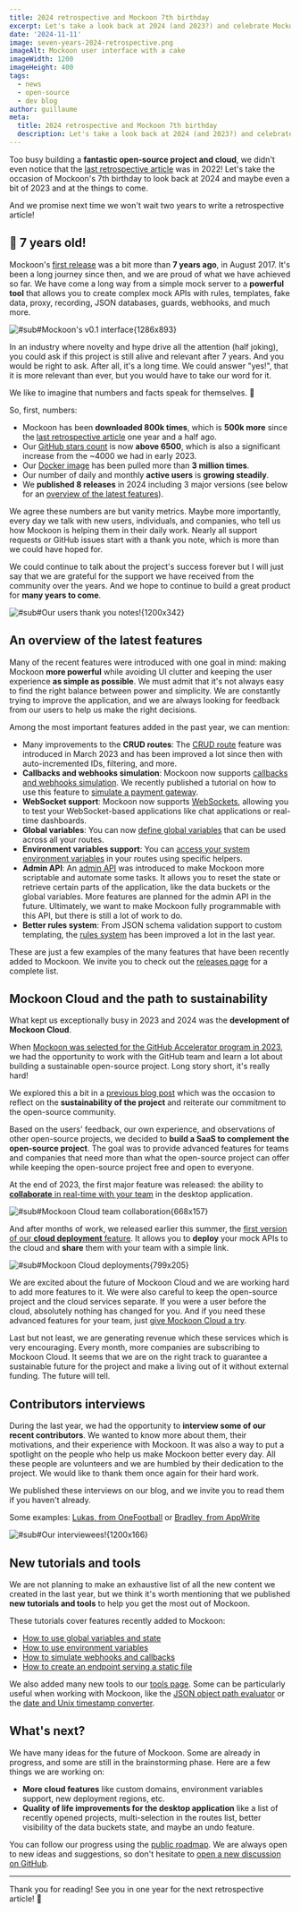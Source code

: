 ```yaml
---
title: 2024 retrospective and Mockoon 7th birthday
excerpt: Let's take a look back at 2024 (and 2023?) and celebrate Mockoon's 7th birthday!
date: '2024-11-11'
image: seven-years-2024-retrospective.png
imageAlt: Mockoon user interface with a cake
imageWidth: 1200
imageHeight: 400
tags:
  - news
  - open-source
  - dev blog
author: guillaume
meta:
  title: 2024 retrospective and Mockoon 7th birthday
  description: Let's take a look back at 2024 (and 2023?) and celebrate 7 years of Mockoon!
---
```


Too busy building a **fantastic open-source project and cloud**, we didn't even notice that the [last retrospective article](/blog/five-years-2022-retrospective/) was in 2022! Let's take the occasion of Mockoon's 7th birthday to look back at 2024 and maybe even a bit of 2023 and at the things to come.

And we promise next time we won't wait two years to write a retrospective article!

## 🎂 7 years old!

Mockoon's [first release](https://github.com/mockoon/mockoon/releases/tag/v0.1.0) was a bit more than **7 years ago**, in August 2017. It's been a long journey since then, and we are proud of what we have achieved so far. We have come a long way from a simple mock server to a **powerful tool** that allows you to create complex mock APIs with rules, templates, fake data, proxy, recording, JSON databases, guards, webhooks, and much more.

![#sub#Mockoon's v0.1 interface{1286x893}](/images/blog/seven-years-2024-retrospective/v1-interface.jpg)

In an industry where novelty and hype drive all the attention (half joking), you could ask if this project is still alive and relevant after 7 years. And you would be right to ask. After all, it's a long time. We could answer "yes!", that it is more relevant than ever, but you would have to take our word for it.

We like to imagine that numbers and facts speak for themselves. 🙂

So, first, numbers:

- Mockoon has been **downloaded 800k times**, which is **500k more** since the [last retrospective article](/blog/five-years-2022-retrospective/) one year and a half ago.
- Our [GitHub stars count](https://github.com/mockoon/mockoon/stargazers) is now **above 6500**, which is also a significant increase from the ~4000 we had in early 2023.
- Our [Docker image](https://hub.docker.com/r/mockoon/cli) has been pulled more than **3 million times**.
- Our number of daily and monthly **active users** is **growing steadily**.
- We **published 8 releases** in 2024 including 3 major versions (see below for an [overview of the latest features](#an-overview-of-the-latest-features)).

We agree these numbers are but vanity metrics. Maybe more importantly, every day we talk with new users, individuals, and companies, who tell us how Mockoon is helping them in their daily work. Nearly all support requests or GitHub issues start with a thank you note, which is more than we could have hoped for.

We could continue to talk about the project's success forever but I will just say that we are grateful for the support we have received from the community over the years. And we hope to continue to build a great product for **many years to come**.

![#sub#Our users thank you notes!{1200x342}](/images/blog/seven-years-2024-retrospective/thank-you-cloud.png)

## An overview of the latest features

Many of the recent features were introduced with one goal in mind: making Mockoon **more powerful** while avoiding UI clutter and keeping the user experience **as simple as possible**. We must admit that it's not always easy to find the right balance between power and simplicity. We are constantly trying to improve the application, and we are always looking for feedback from our users to help us make the right decisions.

Among the most important features added in the past year, we can mention:

- Many improvements to the **CRUD routes**: The [CRUD route](/docs/latest/api-endpoints/crud-routes/) feature was introduced in March 2023 and has been improved a lot since then with auto-incremented IDs, filtering, and more.
- **Callbacks and webhooks simulation**: Mockoon now supports [callbacks and webhooks simulation](/docs/latest/callbacks/overview/). We recently published a tutorial on how to use this feature to [simulate a payment gateway](/tutorials/simulate-webhooks-and-callbacks/).
- **WebSocket support**: Mockoon now supports [WebSockets](/docs/latest/api-endpoints/websockets/), allowing you to test your WebSocket-based applications like chat applications or real-time dashboards.
- **Global variables**: You can now [define global variables](/docs/latest/variables/global-variables/) that can be used across all your routes.
- **Environment variables support**: You can [access your system environment variables](/docs/latest/variables/environment-variables/) in your routes using specific helpers.
- **Admin API**: An [admin API](/docs/latest/admin-api/overview/) was introduced to make Mockoon more scriptable and automate some tasks. It allows you to reset the state or retrieve certain parts of the application, like the data buckets or the global variables. More features are planned for the admin API in the future. Ultimately, we want to make Mockoon fully programmable with this API, but there is still a lot of work to do.
- **Better rules system**: From JSON schema validation support to custom templating, the [rules system](/docs/latest/route-responses/dynamic-rules/) has been improved a lot in the last year.

These are just a few examples of the many features that have been recently added to Mockoon. We invite you to check out the [releases page](/releases/) for a complete list.

## Mockoon Cloud and the path to sustainability

What kept us exceptionally busy in 2023 and 2024 was the **development of Mockoon Cloud**.

When [Mockoon was selected for the GitHub Accelerator program in 2023](/blog/github-accelerator/), we had the opportunity to work with the GitHub team and learn a lot about building a sustainable open-source project. Long story short, it's really hard!

We explored this a bit in a [previous blog post](/blog/our-commitment-open-source-community/) which was the occasion to reflect on the **sustainability of the project** and reiterate our commitment to the open-source community.

Based on the users' feedback, our own experience, and observations of other open-source projects, we decided to **build a SaaS to complement the open-source project**. The goal was to provide advanced features for teams and companies that need more than what the open-source project can offer while keeping the open-source project free and open to everyone.

At the end of 2023, the first major feature was released: the ability to [**collaborate** in real-time with your team](/blog/data-synchronization-team-collaboration-release/) in the desktop application.

![#sub#Mockoon Cloud team collaboration{668x157}](/images/blog/seven-years-2024-retrospective/team-collaboration.png)

And after months of work, we released earlier this summer, the [first version of our **cloud deployment** feature](/blog/mock-api-cloud-deployments-release/). It allows you to **deploy** your mock APIs to the cloud and **share** them with your team with a simple link.

![#sub#Mockoon Cloud deployments{799x205}](/images/blog/seven-years-2024-retrospective/deploy-environment-management-dialog.png)

We are excited about the future of Mockoon Cloud and we are working hard to add more features to it. We were also careful to keep the open-source project and the cloud services separate. If you were a user before the cloud, absolutely nothing has changed for you. And if you need these advanced features for your team, just [give Mockoon Cloud a try](/pricing/).

Last but not least, we are generating revenue which these services which is very encouraging. Every month, more companies are subscribing to Mockoon Cloud. It seems that we are on the right track to guarantee a sustainable future for the project and make a living out of it without external funding. The future will tell.

## Contributors interviews

During the last year, we had the opportunity to **interview some of our recent contributors**. We wanted to know more about them, their motivations, and their experience with Mockoon. It was also a way to put a spotlight on the people who help us make Mockoon better every day. All these people are volunteers and we are humbled by their dedication to the project. We would like to thank them once again for their hard work.

We published these interviews on our blog, and we invite you to read them if you haven't already.

Some examples: [Lukas, from OneFootball](/blog/contributor-spotlight-lukas-spiss-onefootball/) or [Bradley, from AppWrite](/blog/contributor-spotlight-bradley-schofield-appwrite/)

![#sub#Our interviewees!{1200x166}](/images/blog/seven-years-2024-retrospective/contributors-map.png)

## New tutorials and tools

We are not planning to make an exhaustive list of all the new content we created in the last year, but we think it's worth mentioning that we published **new tutorials and tools** to help you get the most out of Mockoon.

These tutorials cover features recently added to Mockoon:

- [How to use global variables and state](/tutorials/use-global-variables-state/)
- [How to use environment variables](/tutorials/use-environment-variables/)
- [How to simulate webhooks and callbacks](/tutorials/simulate-webhooks-and-callbacks/)
- [How to create an endpoint serving a static file](/tutorials/create-endpoint-serving-static-file/)

We also added many new tools to our [tools page](/tools/). Some can be particularly useful when working with Mockoon, like the [JSON object path evaluator](/tools/json-object-path-evaluator/) or the [date and Unix timestamp converter](/tools/date-unix-timestamp-converter-formatter/).

## What's next?

We have many ideas for the future of Mockoon. Some are already in progress, and some are still in the brainstorming phase. Here are a few things we are working on:

- **More cloud features** like custom domains, environment variables support, new deployment regions, etc.
- **Quality of life improvements for the desktop application** like a list of recently opened projects, multi-selection in the routes list, better visibility of the data buckets state, and maybe an undo feature.

You can follow our progress using the [public roadmap](/public-roadmap/). We are always open to new ideas and suggestions, so don't hesitate to [open a new discussion on GitHub](https://github.com/mockoon/mockoon/discussions).

---

Thank you for reading! See you in one year for the next retrospective article! 🎉
